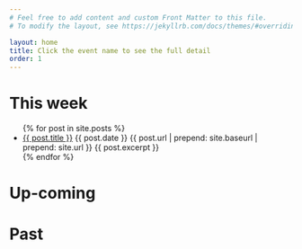 ```yaml
---
# Feel free to add content and custom Front Matter to this file.
# To modify the layout, see https://jekyllrb.com/docs/themes/#overriding-theme-defaults

layout: home
title: Click the event name to see the full detail
order: 1
---
```

<h1>
This week 
</h1>
<!-- {{ site.posts[0].url }} -->
<ul>
  {% for post in site.posts %}
    <li>
      <a href="{{ post.url | prepend : site.baseurl | prepend: site.url }}">{{ post.title }}</a>
      {{ post.date }}
      {{ post.url | prepend: site.baseurl | prepend: site.url }}
      {{ post.excerpt }}
    </li>
  {% endfor %}
</ul>
<h1>
Up-coming 
</h1>

<h1>
Past
</h1>